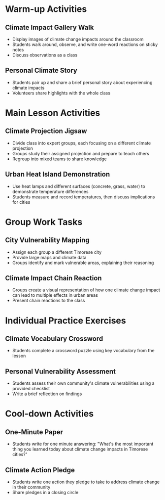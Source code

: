 # Warm-up Activities

## Climate Impact Gallery Walk
- Display images of climate change impacts around the classroom
- Students walk around, observe, and write one-word reactions on sticky notes
- Discuss observations as a class

## Personal Climate Story
- Students pair up and share a brief personal story about experiencing climate impacts
- Volunteers share highlights with the whole class

# Main Lesson Activities

## Climate Projection Jigsaw
- Divide class into expert groups, each focusing on a different climate projection
- Groups study their assigned projection and prepare to teach others
- Regroup into mixed teams to share knowledge

## Urban Heat Island Demonstration
- Use heat lamps and different surfaces (concrete, grass, water) to demonstrate temperature differences
- Students measure and record temperatures, then discuss implications for cities

# Group Work Tasks

## City Vulnerability Mapping
- Assign each group a different Timorese city
- Provide large maps and climate data
- Groups identify and mark vulnerable areas, explaining their reasoning

## Climate Impact Chain Reaction
- Groups create a visual representation of how one climate change impact can lead to multiple effects in urban areas
- Present chain reactions to the class

# Individual Practice Exercises

## Climate Vocabulary Crossword
- Students complete a crossword puzzle using key vocabulary from the lesson

## Personal Vulnerability Assessment
- Students assess their own community's climate vulnerabilities using a provided checklist
- Write a brief reflection on findings

# Cool-down Activities

## One-Minute Paper
- Students write for one minute answering: "What's the most important thing you learned today about climate change impacts in Timorese cities?"

## Climate Action Pledge
- Students write one action they pledge to take to address climate change in their community
- Share pledges in a closing circle